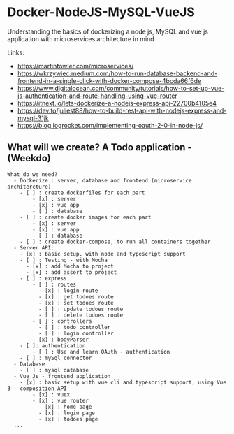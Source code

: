 # Docker-NodeJS-MySQL-VueJS
Understanding the basics of dockerizing a node js, MySQL and vue js application with microservices architecture in mind

Links:
  * https://martinfowler.com/microservices/
  * https://wkrzywiec.medium.com/how-to-run-database-backend-and-frontend-in-a-single-click-with-docker-compose-4bcda66f6de
  * https://www.digitalocean.com/community/tutorials/how-to-set-up-vue-js-authentication-and-route-handling-using-vue-router
  * https://itnext.io/lets-dockerize-a-nodejs-express-api-22700b4105e4
  * https://dev.to/juliest88/how-to-build-rest-api-with-nodejs-express-and-mysql-31jk
  * https://blog.logrocket.com/implementing-oauth-2-0-in-node-js/
## What will we create? A Todo application - (Weekdo)
```
What do we need?
  - Dockerize : server, database and frontend (microservice architercture)
    - [ ] : create dockerfiles for each part
        - [x] : server
        - [x] : vue app
        - [ ] : database
    - [ ] : create docker images for each part
        - [x] : server
        - [x] : vue app
        - [ ] : database
    - [ ] : create docker-compose, to run all containers together
  - Server API:
    - [x] : basic setup, with node and typescript support
    - [ ] : Testing - with Mocha
      - [x] : add Mocha to project
      - [x] : add assert to project
    - [ ] : express
        - [ ] : routes
          - [x] : login route
          - [x] : get todoes route
          - [x] : set todoes route
          - [ ] : update todoes route
          - [ ] : delete todoes route
        - [ ] : controllers
          - [ ] : todo controller
          - [ ] : login controller
        - [x] : bodyParser
    - [ ]: authentication
        - [ ] : Use and learn OAuth - authentication
    - [ ] : mySql connector
  - Database
    - [ ] : mysql database
  - Vue Js - frontend application
    - [x] : basic setup with vue cli and typescript support, using Vue 3 - composition API
        - [x] : vuex
        - [x] : vue router
          - [x] : home page
          - [x] : login page
          - [x] : todoes page
  ...
```
